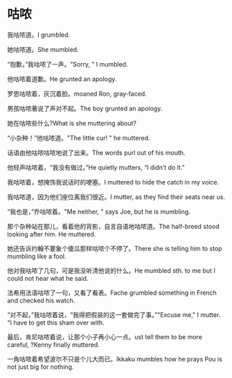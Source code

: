# 咕哝

<p><span class="chinese">我咕哝道。</span><span class="english">I grumbled.</span></p>

<p><span class="chinese">她咕哝道。</span><span class="english">She mumbled.</span></p>

<p><span class="chinese">“抱歉，”我咕哝了一声。</span><span class="english">“Sorry, ” I mumbled.</span></p>

<p><span class="chinese">他咕哝着道歉。</span><span class="english">He grunted an apology.</span></p>

<p><span class="chinese">罗恩咕哝着，灰沉着脸。</span><span class="english">moaned Ron, gray-faced.</span></p>

<p><span class="chinese">男孩咕哝著说了声对不起。</span><span class="english">The boy grunted an apology.</span></p>

<p><span class="chinese">她在咕哝些什么?</span><span class="english">What is she muttering about?</span></p>

<p><span class="chinese">“小杂种！”他咕哝道。</span><span class="english">"The little cur! " he muttered.</span></p>

<p><span class="chinese">话语由他咕哝咕哝地说了出来。</span><span class="english">The words purl out of his mouth.</span></p>

<p><span class="chinese">他轻声咕哝着，“我没有做过。”</span><span class="english">He quietly mutters, “I didn’t do it.”</span></p>

<p><span class="chinese">我咕哝着，想掩饰我说话时的哽塞。</span><span class="english">I muttered to hide the catch in my voice.</span></p>

<p><span class="chinese">我咕哝道，因为他们座位离我们很近。</span><span class="english">I mutter, as they find their seats near us.</span></p>

<p><span class="chinese">“我也是，”乔咕哝着。</span><span class="english">"Me neither, " says Joe, but he is mumbling.</span></p>

<p><span class="chinese">那个杂种站在那儿，看着他的背影，自言自语地咕哝道。</span><span class="english">The half-breed stood looking after him. He muttered.</span></p>

<p><span class="chinese">她还告诉约翰不要象个傻瓜那样咕哝个不停了。</span><span class="english">There she is telling him to stop mumbling like a fool.</span></p>

<p><span class="chinese">他对我咕哝了几句，可是我没听清他说的什么。</span><span class="english">He mumbled sth. to me but I could not hear what he said.</span></p>

<p><span class="chinese">法希用法语咕哝了一句，又看了看表。</span><span class="english">Fache grumbled something in French and checked his watch.</span></p>

<p><span class="chinese">“对不起，”我咕哝着说，“我得把假装的这一套做完了事。”</span><span class="english">"Excuse me," I mutter. "I have to get this sham over with.</span></p>

<p><span class="chinese">最后，肯尼咕哝着说，让那个小子再小心一点。</span><span class="english">ust tell them to be more careful, ?Kenny finally muttered.</span></p>

<p><span class="chinese">一角咕哝着希望波尔不只是个儿大而已。</span><span class="english">Ikkaku mumbles how he prays Pou is not just big for nothing.</span></p>

